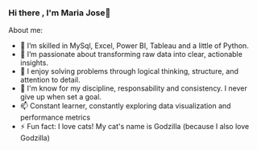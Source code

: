 ### Hi there , I'm Maria Jose👋

<!--
**Maria-Jose06/Maria-Jose06** is a ✨ _special_ ✨ repository because its `README.md` (this file) appears on your GitHub profile.-->

About me:
- 🔭 I’m skilled in MySql, Excel, Power BI, Tableau and a little of Python.
- 🌱 I’m passionate about transforming raw data into clear, actionable insights.
- 👯 I enjoy solving problems through logical thinking, structure, and attention to detail.  
- 💬 I'm know for my discipline, responsability and consistency. I never give up when set a goal. 
- 📫 Constant learner, constantly exploring data visualization and performance metrics
- ⚡ Fun fact: I love cats! My cat's name is Godzilla (because I also love Godzilla)


